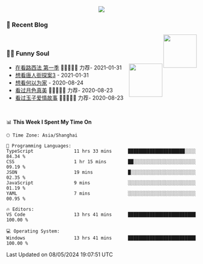 <div align="center">
  <!-- dynamic typing effect 动态打字效果 -->
  <div>
    <img src="https://readme-typing-svg.demolab.com?font=Fira+Code&pause=10000&color=F76194&random=false&width=500&lines=You+make+your+own+opportunities.;Every+single+day+counts&center=true" />
  </div>
</div>

### 📃 Recent Blog
        
<img align="right" width="88" src="https://cdn.jsdelivr.net/gh/LJJbyZJU/LJJbyZJU/assets/images/astronaut.png" />
      
<!-- START_SECTION:blog -->

<!-- END_SECTION:blog -->
      
<!-- for beauty 留个空行好看点 -->
<div>&nbsp;</div>
      
### 🤾‍♂️ Funny Soul
      
<img align="right" width="88" src="https://cdn.jsdelivr.net/gh/sun0225SUN/sun0225SUN/assets/images/artist.png" />
      
<!-- START_SECTION:douban -->
* <a href='http://movie.douban.com/subject/26385614/' target='_blank'>在看路西法 第一季</a> 🌟🌟🌟🌟🌟 力荐- 2021-01-31
* <a href='http://movie.douban.com/subject/27619748/' target='_blank'>想看唐人街探案3</a> - 2021-01-31
* <a href='http://movie.douban.com/subject/30170448/' target='_blank'>想看何以为家</a> - 2020-08-24
* <a href='http://movie.douban.com/subject/26963810/' target='_blank'>看过月色真美</a> 🌟🌟🌟🌟🌟 力荐- 2020-08-23
* <a href='http://movie.douban.com/subject/25796222/' target='_blank'>看过玉子爱情故事</a> 🌟🌟🌟🌟🌟 力荐- 2020-08-23
<!-- END_SECTION:douban -->
      
<!-- for beauty 留个空行好看点 -->
<div>&nbsp;</div>

<!--START_SECTION:waka-->
📊 **This Week I Spent My Time On** 

```text
🕑︎ Time Zone: Asia/Shanghai

💬 Programming Languages: 
TypeScript               11 hrs 33 mins      █████████████████████░░░░   84.34 % 
CSS                      1 hr 15 mins        ██░░░░░░░░░░░░░░░░░░░░░░░   09.19 % 
JSON                     19 mins             █░░░░░░░░░░░░░░░░░░░░░░░░   02.35 % 
JavaScript               9 mins              ░░░░░░░░░░░░░░░░░░░░░░░░░   01.19 % 
YAML                     7 mins              ░░░░░░░░░░░░░░░░░░░░░░░░░   00.95 % 

🔥 Editors: 
VS Code                  13 hrs 41 mins      █████████████████████████   100.00 % 

💻 Operating System: 
Windows                  13 hrs 41 mins      █████████████████████████   100.00 % 
```


 Last Updated on 08/05/2024 19:07:51 UTC
<!--END_SECTION:waka-->
